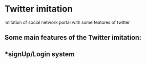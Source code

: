 # Twitter imitation
imitation of social network portal with some features of twitter

## Some main features of the Twitter imitation:

  *signUp/Login system
- 
